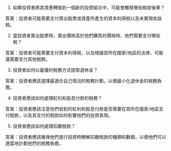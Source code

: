 

1. 如果投資者將其資產轉換到一個新的投資組合中，可能會觸發哪些稅收後果？

答案：投資者可能需要支付賣出股票或資產所產生的資本利得稅以及未實現收益稅。

2. 當投資者賣出股票時，賣出價格高於他們購買的價格時，他們需要支付哪些稅？

答案：投資者可能需要支付資本利得稅，以及根據其所在國家/地區的法律，可能還需要支付其他稅款。

3. 投資者如何以最優的稅務方式提取退休金？

答案：投資者應該選擇最適合自己情況的稅務計劃，以便最小化退休金的稅務負擔。

4. 投資者應該如何處理紅利和股息付款的稅務？

答案：投資者應該注意他們收到的紅利和股息付款是否需要在其所在國家/地區支付稅款，以及其支付的稅款如何影響他們的投資表現。

5. 投資者應該如何處理扣繳稅款？

答案：投資者應該確保他們進行投資時瞭解扣繳稅款的種類和數額，以便他們可以適當地計劃他們的稅務負擔。
